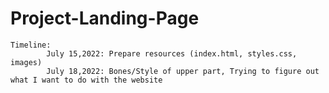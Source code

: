 # Project-Landing-Page
    Timeline:
            July 15,2022: Prepare resources (index.html, styles.css, images)
            July 18,2022: Bones/Style of upper part, Trying to figure out what I want to do with the website